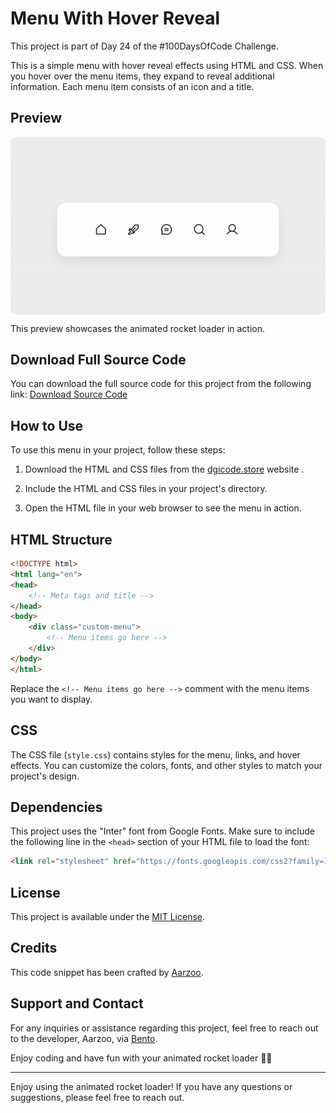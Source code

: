 # Menu With Hover Reveal

This project is part of Day 24 of the #100DaysOfCode Challenge.

This is a simple menu with hover reveal effects using HTML and CSS. When you hover over the menu items, they expand to reveal additional information. Each menu item consists of an icon and a title.

## Preview

<div style="display: flex; align-items: center; justify-content: center; width: 100%; border-radius: 0.6rem;">
    <img src="preview.gif" alt="preview GIF" width="100%" height="100%" style="overflow: none; border-radius: inherit;"/>
</div>

This preview showcases the animated rocket loader in action.

## Download Full Source Code

You can download the full source code for this project from the following link: [Download Source Code](https://t.me/CodeWithAarzoo)

## How to Use

To use this menu in your project, follow these steps:

1. Download the HTML and CSS files from the [dgicode.store](https://dgicode.store/product/menu-with-hover-reveal-using-html-and-css/) website .

2. Include the HTML and CSS files in your project's directory.

3. Open the HTML file in your web browser to see the menu in action.

## HTML Structure

```html
<!DOCTYPE html>
<html lang="en">
<head>
    <!-- Meta tags and title -->
</head>
<body>
    <div class="custom-menu">
        <!-- Menu items go here -->
    </div>
</body>
</html>
```

Replace the `<!-- Menu items go here -->` comment with the menu items you want to display.

## CSS

The CSS file (`style.css`) contains styles for the menu, links, and hover effects. You can customize the colors, fonts, and other styles to match your project's design.

## Dependencies

This project uses the "Inter" font from Google Fonts. Make sure to include the following line in the `<head>` section of your HTML file to load the font:

```html
<link rel="stylesheet" href="https://fonts.googleapis.com/css2?family=Inter:wght@300;400;500;600;700;800;900&display=swap">
```

## License

This project is available under the [MIT License](LICENSE).

## Credits

This code snippet has been crafted by [Aarzoo](https://twitter.com/withaarzoo).

## Support and Contact

For any inquiries or assistance regarding this project, feel free to reach out to the developer, Aarzoo, via [Bento](https://bento.me/withaarzoo).

Enjoy coding and have fun with your animated rocket loader 🚀✨

---

Enjoy using the animated rocket loader! If you have any questions or suggestions, please feel free to reach out.
